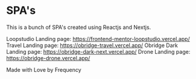 # SPA's
This is a bunch of SPA's created using Reactjs and Nextjs.

Loopstudio Landing page:
  https://frontend-mentor-loopstudio.vercel.app/
Travel Landing page:
  https://obridge-travel.vercel.app/
Obridge Dark Landing page:
  https://obridge-dark-next.vercel.app/
Drone Landing page:
  https://obridge-drone.vercel.app/

Made with Love by Frequency
